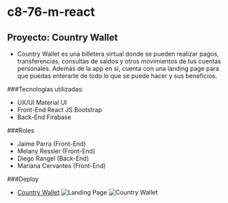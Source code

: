 # c8-76-m-react
## **Proyecto: Country Wallet**

- Country Wallet es una billetera virtual donde se pueden realizar pagos, transferencias, consultas de saldos y
otros movimientos de tus cuentas personales.  Además de la app en sí, cuenta con una landing page para que puedas
enterarte de todo lo que se puede hacer y sus beneficios.

###Tecnologías utilizadas:

- UX/UI
Material UI
- Front-End
React JS
Bootstrap
- Back-End
Firabase

###Roles 

- Jaime Parra (Front-End)
- Melany Ressler (Front-End)
- Diego Rangel (Back-End)
- Mariana Cervantes (Front-End)

###Deploy

- [Country Wallet]()
![Landing Page](/src/assest/landing.png)
![Country Wallet](/src/assest/app.png)
